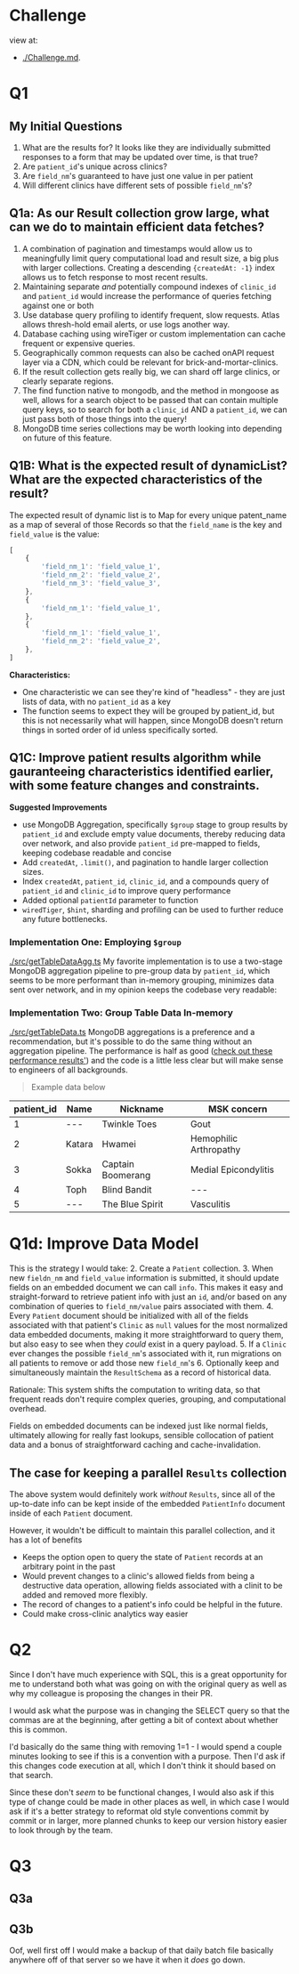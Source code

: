 # Challenge
view at:
- [./Challenge.md](Challenge.md).

# Q1

## My Initial Questions
1. What are the results for? It looks like they are individually submitted responses to a form that may be updated over time, is that true?
2. Are `patient_id`'s unique across clinics?
3. Are `field_nm`'s guaranteed to have just one value in per patient
4. Will different clinics have different sets of possible `field_nm`'s?

## Q1a: As our Result collection grow large, what can we do to maintain efficient data fetches?
1. A combination of pagination and timestamps would allow us to meaningfully limit query computational load and result size, a big plus with larger collections. Creating a descending `{createdAt: -1}` index allows us to fetch response to most recent results.
1. Maintaining separate *and* potentially compound indexes of `clinic_id` and `patient_id` would increase the performance of queries fetching against one or both
1. Use database query profiling to identify frequent, slow requests. Atlas allows thresh-hold email alerts, or use logs another way.
1. Database caching using wireTiger or custom implementation can cache frequent or expensive queries.
1. Geographically common requests can also be cached onAPI request layer via a CDN, which could be relevant for brick-and-mortar-clinics.
1. If the result collection gets really big, we can shard off large clinics, or clearly separate regions.
1. The find function native to mongodb, and the method in mongoose as well, allows for a search object to be passed that can contain multiple query keys, so to search for both a `clinic_id` AND a `patient_id`, we can just pass both of those things into the query!
1. MongoDB time series collections may be worth looking into depending on future of this feature.

## Q1B: What is the expected result of dynamicList? What are the expected characteristics of the result?
The expected result of dynamic list is to Map for every unique patent_name as a map of several of those Records so that the `field_name` is the key and `field_value` is the value:

```ts
[
	{
		'field_nm_1': 'field_value_1',
		'field_nm_2': 'field_value_2',
		'field_nm_3': 'field_value_3',
	},
	{
		'field_nm_1': 'field_value_1',
	},
	{
		'field_nm_1': 'field_value_1',
		'field_nm_2': 'field_value_2',
	},
]
```

**Characteristics:**
- One characteristic we can see they're kind of "headless" - they are just lists of data, with no `patient_id` as a key
- The function seems to expect they will be grouped by patient_id, but this is not necessarily what will happen, since MongoDB doesn't return things in sorted order of id unless specifically sorted.


## Q1C: Improve patient results algorithm while gauranteeing characteristics identified earlier, with some feature changes and constraints.

**Suggested Improvements**
- use MongoDB Aggregation, specifically `$group` stage to group results by `patient_id` and exclude empty value documents, thereby reducing data over network, and also provide `patient_id` pre-mapped to fields, keeping codebase readable and concise
- Add `createdAt`, `.limit()`, and pagination to handle larger collection sizes.
- Index `createdAt`, `patient_id`, `clinic_id`, and a compounds query of `patient_id` and `clinic_id` to improve query performance
- Added optional `patientId` parameter to function
- `wiredTiger`, `$hint`, sharding and profiling can be used to further reduce any future bottlenecks.

### Implementation One: Employing `$group`
[./src/getTableDataAgg.ts](./src/getTableDataAgg.ts)
My favorite implementation is to use a two-stage MongoDB aggregation pipeline to pre-group data by `patient_id`, which seems to be more performant than in-memory grouping, minimizes data sent over network, and in my opinion keeps the codebase very readable:

### Implementation Two: Group Table Data In-memory
[./src/getTableData.ts](./src/getTableData)
MongoDB aggregations is a preference and a recommendation, but it's possible to do the same thing without an aggregation pipeline. The performance is half as good ([check out these performance results'](./PerformanceResults.md)) and the code is a little less clear but will make sense to engineers of all backgrounds.

> Example data below

| patient_id | Name   | Nickname          | MSK concern            |
| ---------- | ------ | ----------------- | ---------------------- |
| 1          | ---    | Twinkle Toes      | Gout                   |
| 2          | Katara | Hwamei            | Hemophilic Arthropathy |
| 3          | Sokka  | Captain Boomerang | Medial Epicondylitis   |
| 4          | Toph   | Blind Bandit      | ---                    |
| 5          | ---    | The Blue Spirit   | Vasculitis             |

# Q1d: Improve Data Model

This is the strategy I would take:
2. Create a `Patient` collection.
3. When new `fieldn_nm` and `field_value` information is submitted, it should update fields on an embedded document we can call `info`. This makes it easy and straight-forward to retrieve patient info with just an `id`, and/or based on any combination of queries to `field_nm/value`  pairs associated with them.
4. Every `Patient` document should be initialized with all of the fields associated with that patient's `Clinic` as `null` values for the most normalized data embedded documents, making it more straightforward to query them, but also easy to see when they *could* exist in a query payload.
5. If a `Clinic` ever changes the possible `field_nm`'s associated with it, run migrations on all patients to remove or add those new `field_nm`'s
6. Optionally keep and simultaneously maintain the `ResultSchema` as a record of historical data.

Rationale: This system shifts the computation to writing data, so that frequent reads don't require complex queries, grouping, and computational overhead.

Fields on embedded documents can be indexed just like normal fields, ultimately allowing for really fast lookups, sensible collocation of patient data and a bonus of straightforward caching and cache-invalidation.

## The case for keeping a parallel `Results` collection
The above system would definitely work *without* `Results`, since all of the up-to-date info can be kept inside of the embedded `PatientInfo` document inside of each `Patient` document.

However, it wouldn't be difficult to maintain this parallel collection, and it has a lot of benefits
- Keeps the option open to query the state of `Patient` records at an arbitrary point in the past
- Would prevent changes to a clinic's allowed fields from being a destructive data operation, allowing fields associated with a clinit to be added and removed more flexibly.
- The record of changes to a patient's info could be helpful in the future.
- Could make cross-clinic analytics way easier

# Q2
Since I don't have much experience with SQL, this is a great opportunity for me to understand both what was going on with the original query as well as why my colleague is proposing the changes in their PR.

I would ask what the purpose was in changing the SELECT query so that the commas are at the beginning, after getting a bit of context about whether this is common.

I'd basically do the same thing with removing 1=1 - I would spend a couple minutes looking to see if this is a convention with a purpose. Then I'd ask if this changes code execution at all, which I don't think it should based on that search.

Since these don't *seem* to be functional changes, I would also ask if this type of change could be made in other places as well, in which case I would ask if it's a better strategy to reformat old style conventions commit by commit or in larger, more planned chunks to keep our version history easier to look through by the team.

# Q3


## Q3a


## Q3b
Oof, well first off I would make a backup of that daily batch file basically anywhere off of that server so we have it when it *does* go down.